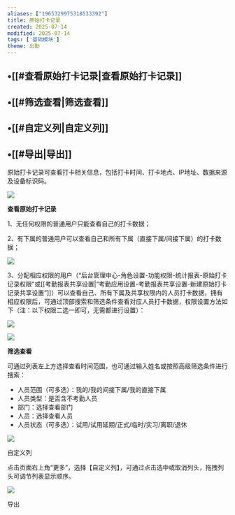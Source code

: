 ```yaml
---
aliases: ["1965329975318533392"]
title: 原始打卡记录
created: 2025-07-14
modified: 2025-07-14
tags: ['基础模块']
theme: 出勤
---
```


## •[[#查看原始打卡记录|查看原始打卡记录]]

## •[[#筛选查看|筛选查看]]

## •[[#自定义列|自定义列]]

## •[[#导出|导出]]

原始打卡记录可查看打卡相关信息，包括打卡时间、打卡地点、IP地址、数据来源及设备标识码。

![](https://myhelpdoc.oss-cn-heyuan.aliyuncs.com/mdimages/6651f9024b201cc64a4dd0fb2b9b575d.jpg)

**查看原始打卡记录**

1、无任何权限的普通用户只能查看自己的打卡数据；

2、有下属的普通用户可以查看自己和所有下属（直接下属/间接下属）的打卡数据；

![](https://myhelpdoc.oss-cn-heyuan.aliyuncs.com/mdimages/982de662e0f93424705085cefb2fd27b.jpg)

3、分配相应权限的用户（“后台管理中心-角色设置-功能权限-统计报表-原始打卡记录权限”或[[考勤报表共享设置|“考勤应用设置-考勤报表共享设置-新建原始打卡记录共享设置”]]）可以查看自己、所有下属及共享权限内的人员打卡数据，拥有相应权限后，可通过顶部搜索和筛选条件查看对应人员打卡数据，权限设置方法如下（注：以下权限二选一即可，无需都进行设置）：

**![](https://myhelpdoc.oss-cn-heyuan.aliyuncs.com/mdimages/448b4a409b3e27fa6e45fa55f4e6c1db.jpg)**

**![](https://myhelpdoc.oss-cn-heyuan.aliyuncs.com/mdimages/b9544bf59fb64c8e8ae3f435721efcfc.jpg)**

**筛选查看**

可通过列表左上方选择查看时间范围，也可通过输入姓名或按照高级筛选条件进行搜索：

- 人员范围（可多选）：我的/我的间接下属/我的直接下属
- 人员类型：是否含不考勤人员
- 部门：选择查看部门
- 人员：选择查看人员
- 人员状态（可多选）：试用/试用延期/正式/临时/实习/离职/退休

![](https://myhelpdoc.oss-cn-heyuan.aliyuncs.com/mdimages/eab20290f31a3445af367cd56951d2fa.jpg)

自定义列

点击页面右上角“更多”，选择【自定义列】，可通过点击选中或取消列头，拖拽列头可调节列表显示顺序。

![](https://myhelpdoc.oss-cn-heyuan.aliyuncs.com/mdimages/9c835c34e20d6cb95ab6ce3c53ccffd3.jpg)

导出

